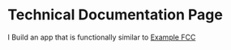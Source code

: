 # Technical Documentation Page

I Build an app that is functionally similar to [Example FCC]

[Example FCC]: https://technical-documentation-page.freecodecamp.rocks
